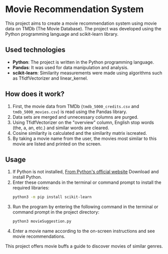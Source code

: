 # Movie Recommendation System

This project aims to create a movie recommendation system using movie data on TMDb (The Movie Database). The project was developed using the Python programming language and scikit-learn library.

## Used technologies

- **Python**: The project is written in the Python programming language.
- **Pandas**: It was used for data manipulation and analysis.
- **scikit-learn**: Similarity measurements were made using algorithms such as TfidfVectorizer and linear_kernel.

## How does it work?

1. First, the movie data from TMDb (`tmdb_5000_credits.csv` and `tmdb_5000_movies.csv`) is read using the Pandas library.
2. Data sets are merged and unnecessary columns are purged.
3. Using TfidfVectorizer on the "overview" column, English stop words (the, a, an, etc.) and similar words are cleared.
4. Cosine similarity is calculated and the similarity matrix is ​​created.
5. By taking a movie name from the user, the movies most similar to this movie are listed and printed on the screen.

## Usage

1. If Python is not installed, [From Python's official website](https://www.python.org/downloads/) Download and install Python.
2. Enter these commands in the terminal or command prompt to install the required libraries:
    ```bash
    python3 -m pip install scikit-learn
    ```
4. Run the program by entering the following command in the terminal or command prompt in the project directory:
    ```bash
    python3 movieSuggestion.py
    ```
5. Enter a movie name according to the on-screen instructions and see movie recommendations.

This project offers movie buffs a guide to discover movies of similar genres.
